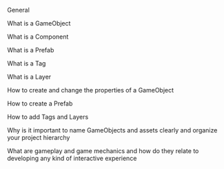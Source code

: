 General

What is a GameObject

What is a Component

What is a Prefab

What is a Tag

What is a Layer

How to create and change the properties of a GameObject

How to create a Prefab

How to add Tags and Layers

Why is it important to name 
GameObjects and assets clearly and organize your project hierarchy

What are gameplay and game mechanics and how do they relate to developing any kind of interactive experience
